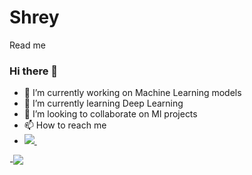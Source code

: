 # Shrey
Read me
### Hi there 👋

- 🔭 I’m currently working on  Machine Learning models
- 🌱 I’m currently learning Deep Learning 
- 👯 I’m looking to collaborate on Ml projects
- 📫 How to reach me 
- <a href="www.linkedin.com/in/shrey-singh-ind">
    <img src="https://img.shields.io/badge/Linkedin-shrey-blue">
  </a> &nbsp; 
-![](https://komarev.com/ghpvc/?username=shrey1409&color=green)

    
